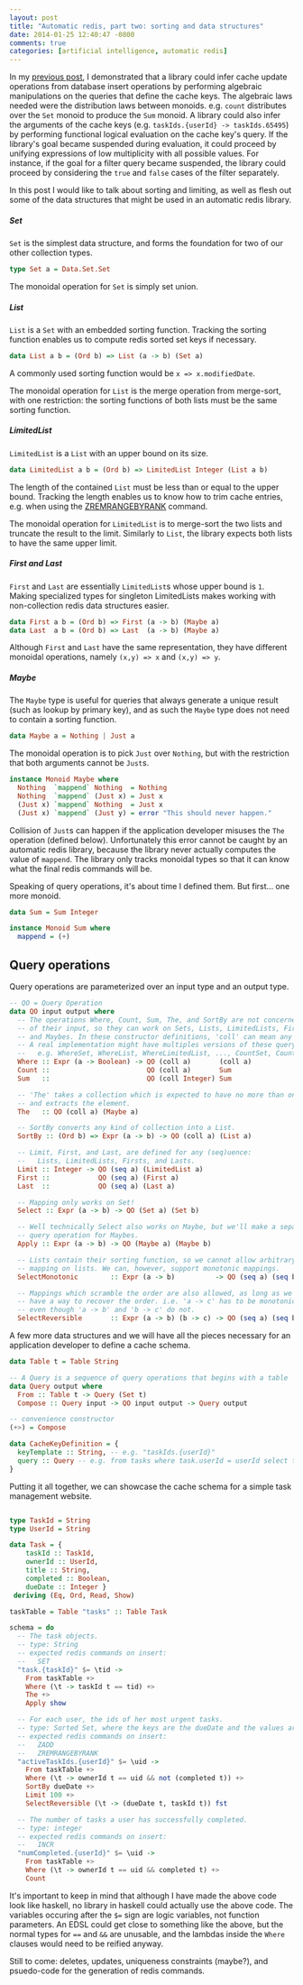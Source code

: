 ```yaml
---
layout: post
title: "Automatic redis, part two: sorting and data structures"
date: 2014-01-25 12:40:47 -0800
comments: true
categories: [artificial intelligence, automatic redis]
---
```


In my [previous post](/blog/2013/11/23/automatic-redis/), I demonstrated that a
library could infer cache update operations from database insert operations by performing
algebraic manipulations on the queries that define the cache keys. The algebraic
laws needed were the distribution laws between monoids. e.g. `count` distributes
over the `Set` monoid to produce the `Sum` monoid. A library could also
infer the arguments of the cache keys (e.g. `taskIds.{userId} -> taskIds.65495`) by
performing functional logical evaluation on the cache key's query. If the library's goal
became suspended during evaluation, it could proceed by unifying expressions
of low multiplicity with all possible values. For instance, if the goal for a filter
query became suspended, the library could proceed by considering the `true` and
`false` cases of the filter separately.

In this post I would like to talk about sorting and limiting, as well as flesh out some of
the data structures that might be used in an automatic redis library.

##### Set

`Set` is the simplest data structure,
and forms the foundation for two of our other collection types.

``` haskell
type Set a = Data.Set.Set
```

The monoidal operation for `Set` is simply set union.

##### List

`List` is a `Set` with an embedded sorting function. Tracking the sorting function
enables us to compute redis sorted set keys if necessary.

``` haskell
data List a b = (Ord b) => List (a -> b) (Set a)
```

A commonly used sorting function would be `x => x.modifiedDate`.

The monoidal operation for `List` is the merge operation from merge-sort, with
one restriction: the sorting functions of both lists must be the same
sorting function.

##### LimitedList

`LimitedList` is a `List` with an upper bound on its size.

```haskell
data LimitedList a b = (Ord b) => LimitedList Integer (List a b)
```

The length of the contained `List` must be less than or equal to the upper bound.
Tracking the length enables us to know how to trim cache entries, e.g.
when using the [ZREMRANGEBYRANK](http://redis.io/commands/zremrangebyrank) command.

The monoidal operation for `LimitedList` is to merge-sort the two lists and truncate
the result to the limit. Similarly to `List`, the library expects both lists to have
the same
upper limit.

##### First and Last

`First` and `Last` are essentially `LimitedList`s whose upper bound is `1`. Making
specialized types for singleton LimitedLists makes working with non-collection redis
data structures easier.

``` haskell
data First a b = (Ord b) => First (a -> b) (Maybe a)
data Last  a b = (Ord b) => Last  (a -> b) (Maybe a)
```

Although `First` and `Last` have the same representation, they have different monoidal
operations, namely `(x,y) => x` and `(x,y) => y`.

##### Maybe

The `Maybe` type is useful for queries that always generate a unique result (such
as lookup by primary key), and as such the `Maybe` type
does not need to contain a sorting function.

``` haskell
data Maybe a = Nothing | Just a
```

The monoidal operation is to pick `Just` over `Nothing`, but with the restriction
that both arguments cannot be `Just`s.

``` haskell
instance Monoid Maybe where
  Nothing  `mappend` Nothing  = Nothing
  Nothing  `mappend` (Just x) = Just x
  (Just x) `mappend` Nothing  = Just x
  (Just x) `mappend` (Just y) = error "This should never happen."
```

Collision of `Just`s can happen if the application developer misuses the `The` operation
(defined below). Unfortunately this error cannot be caught by an automatic redis
library, because
the library never actually computes the value of `mappend`. The library only
tracks monoidal types so that it can know what the final redis commands will
be.

Speaking of query operations, it's about time I defined them. But first...
one more monoid.

```haskell
data Sum = Sum Integer

instance Monoid Sum where
  mappend = (+)
```

## Query operations

Query operations are parameterized over an input type and an output type.

``` haskell
-- QO = Query Operation
data QO input output where
  -- The operations Where, Count, Sum, The, and SortBy are not concerned with the ordering
  -- of their input, so they can work on Sets, Lists, LimitedLists, Firsts, Lasts,
  -- and Maybes. In these constructor definitions, 'coll' can mean any of those types.
  -- A real implementation might have multiples versions of these query operations,
  --   e.g. WhereSet, WhereList, WhereLimitedList, ..., CountSet, CountList, etc.
  Where :: Expr (a -> Boolean) -> QO (coll a)       (coll a)
  Count ::                        QO (coll a)       Sum
  Sum   ::                        QO (coll Integer) Sum

  -- 'The' takes a collection which is expected to have no more than one element
  -- and extracts the element.
  The   :: QO (coll a) (Maybe a)

  -- SortBy converts any kind of collection into a List.
  SortBy :: (Ord b) => Expr (a -> b) -> QO (coll a) (List a)

  -- Limit, First, and Last, are defined for any (seq)uence:
  --   Lists, LimitedLists, Firsts, and Lasts.
  Limit :: Integer -> QO (seq a) (LimitedList a)
  First ::            QO (seq a) (First a)
  Last  ::            QO (seq a) (Last a)

  -- Mapping only works on Set!
  Select :: Expr (a -> b) -> QO (Set a) (Set b)

  -- Well technically Select also works on Maybe, but we'll make a separate
  -- query operation for Maybes.
  Apply :: Expr (a -> b) -> QO (Maybe a) (Maybe b)

  -- Lists contain their sorting function, so we cannot allow arbitrary
  -- mapping on lists. We can, however, support monotonic mappings.
  SelectMonotonic        :: Expr (a -> b)          -> QO (seq a) (seq b)

  -- Mappings which scramble the order are also allowed, as long as we
  -- have a way to recover the order. i.e. 'a -> c' has to be monotonic,
  -- even though 'a -> b' and 'b -> c' do not.
  SelectReversible       :: Expr (a -> b) (b -> c) -> QO (seq a) (seq b)
```

A few more data structures and we will have all the pieces necessary for
an application developer to define a cache schema.

``` haskell
data Table t = Table String

-- A Query is a sequence of query operations that begins with a table
data Query output where
  From :: Table t -> Query (Set t)
  Compose :: Query input -> QO input output -> Query output

-- convenience constructor
(+>) = Compose

data CacheKeyDefinition = {
  keyTemplate :: String, -- e.g. "taskIds.{userId}"
  query :: Query -- e.g. from tasks where task.userId = userId select task.id
}

```

Putting it all together, we can showcase the cache schema for a simple task management
website.

```haskell

type TaskId = String
type UserId = String

data Task = {
    taskId :: TaskId,
    ownerId :: UserId,
    title :: String,
    completed :: Boolean,
    dueDate :: Integer }
 deriving (Eq, Ord, Read, Show)

taskTable = Table "tasks" :: Table Task

schema = do
  -- The task objects.
  -- type: String
  -- expected redis commands on insert:
  --   SET
  "task.{taskId}" $= \tid ->
    From taskTable +>
    Where (\t -> taskId t == tid) +>
    The +>
    Apply show

  -- For each user, the ids of her most urgent tasks.
  -- type: Sorted Set, where the keys are the dueDate and the values are the taskIds.
  -- expected redis commands on insert:
  --   ZADD
  --   ZREMRANGEBYRANK
  "activeTaskIds.{userId}" $= \uid ->
    From taskTable +>
    Where (\t -> ownerId t == uid && not (completed t)) +>
    SortBy dueDate +>
    Limit 100 +>
    SelectReversible (\t -> (dueDate t, taskId t)) fst

  -- The number of tasks a user has successfully completed.
  -- type: integer
  -- expected redis commands on insert:
  --   INCR
  "numCompleted.{userId}" $= \uid ->
    From taskTable +>
    Where (\t -> ownerId t == uid && completed t) +>
    Count
```

It's important to keep in mind that although I have made the above code look
like haskell, no library in haskell could actually use the above code. The variables
occuring after the `$=` sign are logic variables, not function parameters. An
EDSL could get close to something like the above, but the normal types for
`==` and `&&` are unusable, and the lambdas inside the `Where` clauses
would need to be reified anyway.

Still to come: deletes, updates, uniqueness constraints (maybe?), and psuedo-code
for the generation of redis commands.

